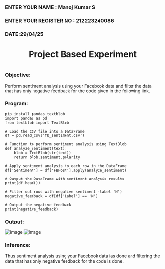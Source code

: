 <H3>ENTER YOUR NAME : Manoj Kumar S</H3>
<H3>ENTER YOUR REGISTER NO : 212223240086</H3>
<H3>DATE:29/04/25</H3>
<H1 Align="center">Project Based Experiment<H1>

### Objective:

Perform sentiment analysis using your Facebook data and filter the data that has only negative feedback for the code given in the following link.
  
### Program:
```
pip install pandas textblob
import pandas as pd
from textblob import TextBlob

# Load the CSV file into a DataFrame
df = pd.read_csv('fb_sentiment.csv')

# Function to perform sentiment analysis using TextBlob
def analyze_sentiment(text):
    blob = TextBlob(str(text))
    return blob.sentiment.polarity

# Apply sentiment analysis to each row in the DataFrame
df['Sentiment'] = df['FBPost'].apply(analyze_sentiment)

# Output the DataFrame with sentiment analysis results
print(df.head())

# Filter out rows with negative sentiment (label 'N')
negative_feedback = df[df['Label'] == 'N']

# Output the negative feedback
print(negative_feedback)

```
### Output: 

![image](https://github.com/Saibandhavi75/Project-Based-Experiment-AAI/assets/94208895/7a7a3bc9-1fc3-489a-8b22-4b5f1563372d)
![image](https://github.com/Saibandhavi75/Project-Based-Experiment-AAI/assets/94208895/46e41ff1-c850-4c47-b4b6-2cb22a99018b)



### Inference:
Thus sentiment analysis using your Facebook data ias done and filtering the data that has only negative feedback for the code is done.
